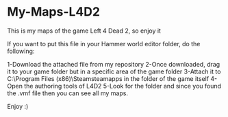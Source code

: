 # My-Maps-L4D2
This is my maps of the game Left 4 Dead 2, so enjoy it

If you want to put this file in your Hammer world editor folder, do the following:

1-Download the attached file from my repository
2-Once downloaded, drag it to your game folder but in a specific area of the game folder
3-Attach it to C:\Program Files (x86)\Steamsteamapps in the folder of the game itself 4-Open the authoring tools of L4D2 
5-Look for the folder and since you found the .vmf file then you can see all my maps.

Enjoy :)
